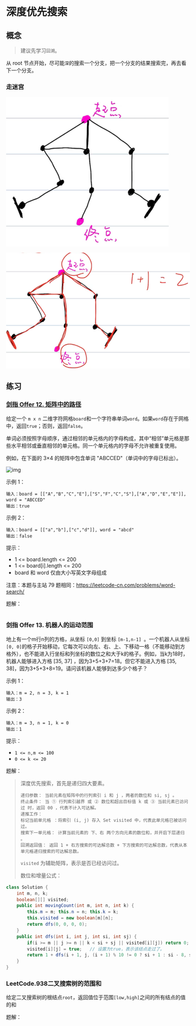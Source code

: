 # 深度优先搜索

## 概念

> 建议先学习`回溯`。

从 root 节点开始，尽可能`深`的搜索一个分支，把一个分支的结果搜索完，再去看下一个分支。

### 走迷宫

![image-20210610171837620](images/image-20210610171837620.png)

![image-20210610172048618](images/image-20210610172048618.png)



## 练习

### [剑指 Offer 12. 矩阵中的路径](https://leetcode-cn.com/leetbook/read/illustration-of-algorithm/58wowd/)

给定一个 `m x n` 二维字符网格` board `和一个字符串单词` word `。如果` word `存在于网格中，返回` true `；否则，返回` false `。

单词必须按照字母顺序，通过相邻的单元格内的字母构成，其中“相邻”单元格是那些水平相邻或垂直相邻的单元格。同一个单元格内的字母不允许被重复使用。

例如，在下面的 3×4 的矩阵中包含单词 "ABCCED"（单词中的字母已标出）。

![img](https://assets.leetcode.com/uploads/2020/11/04/word2.jpg)

示例 1：

```
输入：board = [["A","B","C","E"],["S","F","C","S"],["A","D","E","E"]], word = "ABCCED"
输出：true
```

示例 2：

```
输入：board = [["a","b"],["c","d"]], word = "abcd"
输出：false
```


提示：

- 1 <= board.length <= 200
- 1 <= board[i].length <= 200
- board 和 word 仅由大小写英文字母组成


注意：本题与主站 79 题相同：https://leetcode-cn.com/problems/word-search/

题解：

```java
```







### 剑指 Offer 13. 机器人的运动范围

地上有一个m行n列的方格，从坐标 `[0,0]` 到坐标 `[m-1,n-1] `。一个机器人从坐标` [0, 0] `的格子开始移动，它每次可以向左、右、上、下移动一格（不能移动到方格外），也不能进入行坐标和列坐标的数位之和大于k的格子。例如，当k为18时，机器人能够进入方格 [35, 37] ，因为3+5+3+7=18。但它不能进入方格 [35, 38]，因为3+5+3+8=19。请问该机器人能够到达多少个格子？ 

示例 1：

```
输入：m = 2, n = 3, k = 1
输出：3
```

示例 2：

```
输入：m = 3, n = 1, k = 0
输出：1
```

提示：

- `1 <= n,m <= 100`
- `0 <= k <= 20`

题解：

> 深度优先搜索，首先是递归四大要素。
>
> ```
> 递归参数： 当前元素在矩阵中的行列索引 i 和 j ，两者的数位和 si, sj 。
> 终止条件： 当 ① 行列索引越界 或 ② 数位和超出目标值 k 或 ③ 当前元素已访问过 时，返回 00 ，代表不计入可达解。
> 递推工作：
> 标记当前单元格 ：将索引 (i, j) 存入 Set visited 中，代表此单元格已被访问过。
> 搜索下一单元格： 计算当前元素的 下、右 两个方向元素的数位和，并开启下层递归 。
> 回溯返回值： 返回 1 + 右方搜索的可达解总数 + 下方搜索的可达解总数，代表从本单元格递归搜索的可达解总数。
> ```
>
> `visited` 为辅助矩阵，表示是否已经访问过。
>
> 数位和增量公式：

```java
class Solution {
    int m, n, k;
    boolean[][] visited;
    public int movingCount(int m, int n, int k) {
        this.m = m; this.n = n; this.k = k;
        this.visited = new boolean[m][n];
        return dfs(0, 0, 0, 0);
    }
    public int dfs(int i, int j, int si, int sj) {
        if(i >= m || j >= n || k < si + sj || visited[i][j]) return 0;	// 终止条件
        visited[i][j] = true;	// 设置为true，表示该结点走过了。
        return 1 + dfs(i + 1, j, (i + 1) % 10 != 0 ? si + 1 : si - 8, sj) + dfs(i, j + 1, si, (j + 1) % 10 != 0 ? sj + 1 : sj - 8);		// 若向下移动，只有i和si变化。 另外用到了数位和增量公式，如果i + 1没有到10的倍数，那么只要在当前基础si上直接加1即可。但是如果刚好达到10的倍数，加应该是 si - 8了。
    }
}
```



### LeetCode.938二叉搜索树的范围和

给定二叉搜索树的根结点`root`，返回值位于范围`[low,high]`之间的所有结点的值的和





题解：

